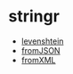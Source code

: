 # stringr



+ [levenshtein](stringr/levenshtein.1) 
+ [fromJSON](stringr/fromJSON.1) 
+ [fromXML](stringr/fromXML.1) 
